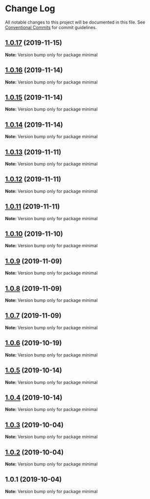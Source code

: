 # Change Log

All notable changes to this project will be documented in this file.
See [Conventional Commits](https://conventionalcommits.org) for commit guidelines.

## [1.0.17](https://github.com/Ganevru/gatsby-theme-chronoblog/compare/minimal@1.0.16...minimal@1.0.17) (2019-11-15)

**Note:** Version bump only for package minimal





## [1.0.16](https://github.com/Ganevru/gatsby-theme-chronoblog/compare/minimal@1.0.15...minimal@1.0.16) (2019-11-14)

**Note:** Version bump only for package minimal





## [1.0.15](https://github.com/Ganevru/gatsby-theme-chronoblog/compare/minimal@1.0.14...minimal@1.0.15) (2019-11-14)

**Note:** Version bump only for package minimal





## [1.0.14](https://github.com/Ganevru/gatsby-theme-chronoblog/compare/minimal@1.0.13...minimal@1.0.14) (2019-11-14)

**Note:** Version bump only for package minimal





## [1.0.13](https://github.com/Ganevru/gatsby-theme-chronoblog/compare/minimal@1.0.12...minimal@1.0.13) (2019-11-11)

**Note:** Version bump only for package minimal





## [1.0.12](https://github.com/Ganevru/gatsby-theme-chronoblog/compare/minimal@1.0.11...minimal@1.0.12) (2019-11-11)

**Note:** Version bump only for package minimal





## [1.0.11](https://github.com/Ganevru/gatsby-theme-chronoblog/compare/minimal@1.0.10...minimal@1.0.11) (2019-11-11)

**Note:** Version bump only for package minimal





## [1.0.10](https://github.com/Ganevru/gatsby-theme-chronoblog/compare/minimal@1.0.9...minimal@1.0.10) (2019-11-10)

**Note:** Version bump only for package minimal





## [1.0.9](https://github.com/Ganevru/gatsby-theme-chronoblog/compare/minimal@1.0.8...minimal@1.0.9) (2019-11-09)

**Note:** Version bump only for package minimal





## [1.0.8](https://github.com/Ganevru/gatsby-theme-chronoblog/compare/minimal@1.0.7...minimal@1.0.8) (2019-11-09)

**Note:** Version bump only for package minimal





## [1.0.7](https://github.com/Ganevru/gatsby-theme-chronoblog/compare/minimal@1.0.6...minimal@1.0.7) (2019-11-09)

**Note:** Version bump only for package minimal





## [1.0.6](https://github.com/Ganevru/gatsby-theme-chronoblog/compare/minimal@1.0.5...minimal@1.0.6) (2019-10-19)

**Note:** Version bump only for package minimal





## [1.0.5](https://github.com/Ganevru/gatsby-theme-chronoblog/compare/minimal@1.0.4...minimal@1.0.5) (2019-10-14)

**Note:** Version bump only for package minimal





## [1.0.4](https://github.com/Ganevru/gatsby-theme-chronoblog/compare/minimal@1.0.3...minimal@1.0.4) (2019-10-14)

**Note:** Version bump only for package minimal





## [1.0.3](https://github.com/Ganevru/gatsby-theme-chronoblog/compare/minimal@1.0.2...minimal@1.0.3) (2019-10-04)

**Note:** Version bump only for package minimal





## [1.0.2](https://github.com/Ganevru/gatsby-theme-chronoblog/compare/minimal@1.0.1...minimal@1.0.2) (2019-10-04)

**Note:** Version bump only for package minimal





## 1.0.1 (2019-10-04)

**Note:** Version bump only for package minimal
